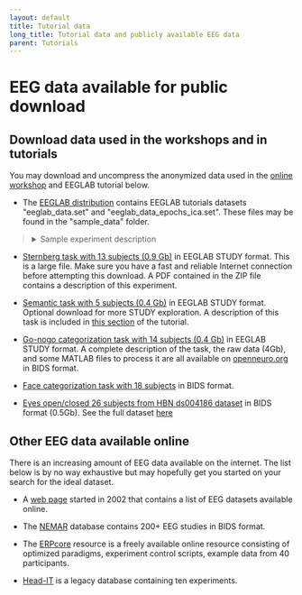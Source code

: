 ```yaml
---
layout: default
title: Tutorial data
long_title: Tutorial data and publicly available EEG data
parent: Tutorials
---
```

EEG data available for public download
===

Download data used in the workshops and in tutorials
-------------------------------------

You may download and uncompress the anonymized data
used in the [online workshop](/workshops/Online_EEGLAB_Workshop) and EEGLAB tutorial below.

- The [EEGLAB distribution](https://sccn.ucsd.edu/eeglab/download.php) contains EEGLAB tutorials datasets "eeglab_data.set" and "eeglab_data_epochs_ica.set". These files may be found in the "sample_data" folder.
<blockquote>
<details>
  <summary>Sample experiment description</summary>
In this experiment, there were two types of events "square" and "rt";
"square" events correspond to the appearance of a filled disk in a green
colored square in the display and "rt" to the subject's button press. 
<br><br>
The disk could be presented in any of the five squares on the screen, one
with a green outline and the others with a blue one, distributed along the horizontal
axis. Here we only considered presentation on the left, i.e. positions 1
and 2 as indicated by the *position* field (at about 5.5 degrees and 2.7
degrees of horizontal visual angle, respectively). 
<br><br>
In this experiment, the
subject covertly attended to a selected location on the computer screen
(the green square) and responded with a quick thumb button press only
when the disk was presented at this location. They were to ignore
circles presented at the unattended locations (the blue squares). 
<br><br>
To
reduce the amount of data required to download and process, this dataset
contains only targets (i.e., "square") stimuli presented at the two
left-visual-field attended locations for a single subject. For more
details about the experiment, see <a href="http://sccn.ucsd.edu/science2002.html">this paper</a>.
<br><br>
When using events in an EEGLAB dataset, there are two required event
fields: *type* and *latency*, plus any number of additional user-defined
information fields. It is important to understand here that the names of
the fields were defined by the user creating the dataset, and that it is
possible to create, save, and load as many event fields as desired.
<br><br>
Note also that *type* and *latency* (lowercase) are two keywords
explicitly recognized by EEGLAB and that these fields *must* be defined
by the user unless importing epoch event information (Note: If only
field *latency* is defined, then EEGLAB will create field *type* with a
constant default value of 1 for each event). Unless these two fields are
defined, EEGLAB cannot handle events appropriately to
extract epochs, plot reaction times, etc.
</details>
</blockquote>

- [Sternberg task with 13 subjects (0.9 Gb)](https://sccn.ucsd.edu/eeglab/download/STUDYstern_125hz.zip) in EEGLAB STUDY format. This is a large file. Make
sure you have a fast and reliable Internet connection before attempting
this download. A PDF contained in the ZIP file contains a description of this experiment.

- [Semantic task with 5 subjects (0.4 Gb)](https://sccn.ucsd.edu/eeglab/download/STUDY5subjects.zip) in EEGLAB STUDY format. Optional download for
more STUDY exploration. A description of this task is included in [this section](/tutorials/10_Group_analysis/study_creation.html#description-of-the-5-subject-experiment-tutorial-data) of the tutorial.

- [Go-nogo categorization task with 14 subjects (0.4 Gb)](https://sccn.ucsd.edu/eeglab/download/animal_study.zip) in EEGLAB STUDY format. A complete description of the task, the raw data (4Gb), and some MATLAB files to process it are all available on [openneuro.org](https://nemar.org/dataexplorer/detail?dataset_id=ds002680) in BIDS format.

- [Face categorization task with 18 subjects](https://nemar.org/dataexplorer/detail?dataset_id=ds002718) in BIDS format.

- [Eyes open/closed 26 subjects from HBN ds004186 dataset](https://sccn.ucsd.edu/eeglab/download/ds004186subset.zip) in BIDS format (0.5Gb). See the full dataset [here](https://nemar.org/dataexplorer/detail?dataset_id=ds004186)

Other EEG data available online
-----------
There is an increasing amount of EEG data available on the internet. The list below is by no way exhaustive but may hopefully get you started on your search for the ideal dataset.

- A [web page](https://sccn.ucsd.edu/~arno/fam2data/publicly_available_EEG_data.html) started in 2002 that contains a list of EEG datasets available online.

- The [NEMAR](https://nemar.org/) database contains 200+ EEG studies in BIDS format.

- The [ERPcore](https://erpinfo.org/erp-core) resource is a freely available online resource consisting of optimized paradigms, experiment control scripts, example data from 40 participants.

- [Head-IT](https://headit.ucsd.edu/) is a legacy database containing ten experiments.
